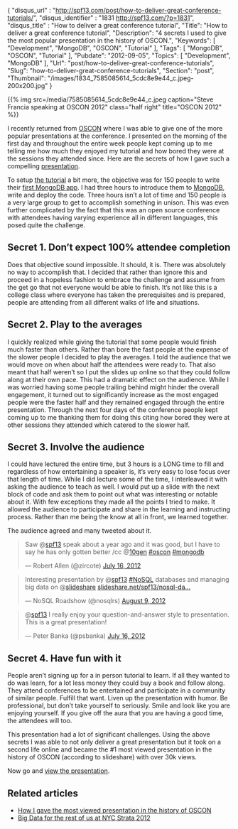 {
	"disqus_url" : "http://spf13.com/post/how-to-deliver-great-conference-tutorials/",
	"disqus_identifier" : "1831 http://spf13.com/?p=1831",
	"disqus_title" : "How to deliver a great conference tutorial",
	"Title": "How to deliver a great conference tutorial",
	"Description": "4 secrets I used to give the most popular presentation in the history of OSCON.",
	"Keywords": [
		"Development",
		"MongoDB",
		"OSCON",
        "Tutorial"
	],
	"Tags": [
		"MongoDB",
		"OSCON",
        "Tutorial"
	],
	"Pubdate": "2012-09-05",
	"Topics": [
		"Development",
		"MongoDB"
	],
	"Url": "post/how-to-deliver-great-conference-tutorials",
	"Slug": "how-to-deliver-great-conference-tutorials",
	"Section": "post",
	"Thumbnail": "/images/1834_7585085614_5cdc8e9e44_c.jpeg-200x200.jpg"
}

{{% img src=/media/7585085614_5cdc8e9e44_c.jpeg caption="Steve Francia speaking at OSCON 2012" class="half right" title="OSCON 2012" %}}

I recently returned from [OSCON](http://www.oscon.com/oscon2010 "OSCON")
where I was able to give one of the more popular presentations at the
conference. I presented on the morning of the first day and throughout
the entire week people kept coming up to me telling me how much they
enjoyed my tutorial and how bored they were at the sessions they
attended since. Here are the secrets of how I gave such a compelling
[presentation](http://spf13.com/post/how-i-gave-the-most-viewed-presentation-in-the-history-of-oscon/ "How I gave the most viewed presentation in the history of OSCON").

To setup [the
tutorial](http://spf13.com/post/how-i-gave-the-most-viewed-presentation-in-the-history-of-oscon/ "How I gave the most viewed presentation in the history of OSCON")
a bit more, the objective was for 150 people to write their [first
MongoDB
app](http://spf13.com/post/building-your-first-mongodb-app-oscon-2012/ "Building your first MongoDB app – OSCON 2012").
I had three hours to introduce them to
[MongoDB](http://spf13.com/post/building-your-first-mongodb-app-oscon-2012/ "Building your first MongoDB app – OSCON 2012"),
write and deploy the code. Three hours isn’t a lot of time and 150
people is a very large group to get to accomplish something in unison.
This was even further complicated by the fact that this was an open
source conference with attendees having varying experience all in
different languages, this posed quite the challenge.

Secret 1. Don’t expect 100% attendee completion
-----------------------------------------------

Does that objective sound impossible. It should, it is. There was
absolutely no way to accomplish that. I decided that rather than ignore
this and proceed in a hopeless fashion to embrace the challenge and
assume from the get go that not everyone would be able to finish. It’s
not like this is a college class where everyone has taken the
prerequisites and is prepared, people are attending from all different
walks of life and situations.

Secret 2. Play to the averages
------------------------------

I quickly realized while giving the tutorial that some people would
finish much faster than others. Rather than bore the fast people at the
expense of the slower people I decided to play the averages. I told the
audience that we would move on when about half the attendees were ready
to. That also meant that half weren’t so I put the slides up online so
that they could follow along at their own pace. This had a dramatic
effect on the audience. While I was worried having some people trailing
behind might hinder the overall engagement, it turned out to
significantly increase as the most engaged people were the faster half
and they remained engaged through the entire presentation. Through the
next four days of the conference people kept coming up to me thanking
them for doing this citing how bored they were at other sessions they
attended which catered to the slower half.

Secret 3. Involve the audience
------------------------------

I could have lectured the entire time, but 3 hours is a LONG time to
fill and regardless of how entertaining a speaker is, it’s very easy to
lose focus over that length of time. While I did lecture some of the
time, I interleaved it with asking the audience to teach as well. I
would put up a slide with the next block of code and ask them to point
out what was interesting or notable about it. With few exceptions they
made all the points I tried to make. It allowed the audience to
participate and share in the learning and instructing process. Rather
than me being the know at all in front, we learned together.

The audience agreed and many tweeted about it.

> Saw @[spf13](https://twitter.com/spf13) speak about a year ago and it
> was good, but I have to say he has only gotten better /cc
> @[10gen](https://twitter.com/10gen)
> [\#oscon](https://twitter.com/search/%23oscon)
> [\#mongodb](https://twitter.com/search/%23mongodb)
>
> — Robert Allen (@zircote) [July 16,
> 2012](https://twitter.com/zircote/status/224919462946680832)

> Interesting presentation by @[spf13](https://twitter.com/spf13)
> [\#NoSQL](https://twitter.com/search/%23NoSQL) databases and managing
> big data on @[slideshare](https://twitter.com/slideshare)
> [slideshare.net/spf13/nosql-da…](http://t.co/RH1L7Icn "http://www.slideshare.net/spf13/nosql-databases-and-managing-big-data")
>
> — NoSQL Roadshow (@nosqlrs) [August 9,
> 2012](https://twitter.com/nosqlrs/status/233468038735880192)

> @[spf13](https://twitter.com/spf13) I really enjoy your
> question-and-answer style to presentation. This is a great
> presentation!
>
> — Peter Banka (@psbanka) [July 16,
> 2012](https://twitter.com/psbanka/status/224911004755181568)

Secret 4. Have fun with it
--------------------------

People aren’t signing up for a in person tutorial to learn. If all they
wanted to do was learn, for a lot less money they could buy a book and
follow along. They attend conferences to be entertained and participate
in a community of similar people. Fulfill that want. Liven up the
presentation with humor. Be professional, but don’t take yourself to
seriously. Smile and look like you are enjoying yourself. If you give
off the aura that you are having a good time, the attendees will too.

This presentation had a lot of significant challenges. Using the above
secrets I was able to not only deliver a great presentation but it took
on a second life online and became the \#1 most viewed presentation in
the history of OSCON (according to slideshare) with over 30k views.

Now go and [view the
presentation](http://spf13.com/presentation/building-your-first-mongodb-app-oscon-2012 "Building your first MongoDB app – OSCON 2012").

## Related articles

-   [How I gave the most viewed presentation in the history of
    OSCON](http://spf13.com/post/how-i-gave-the-most-viewed-presentation-in-the-history-of-oscon/)
-   [Big Data for the rest of us at NYC Strata
    2012](http://spf13.com/post/big-data-for-the-rest-of-us-at-nyc-strata-2012/)


